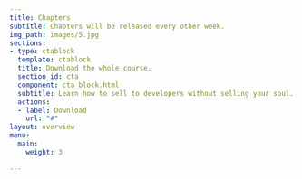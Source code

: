 ```yaml
---
title: Chapters
subtitle: Chapters will be released every other week.
img_path: images/5.jpg
sections:
- type: ctablock
  template: ctablock
  title: Download the whole course.
  section_id: cta
  component: cta_block.html
  subtitle: Learn how to sell to developers without selling your soul.
  actions:
  - label: Download
    url: "#"
layout: overview
menu:
  main:
    weight: 3

---
```

